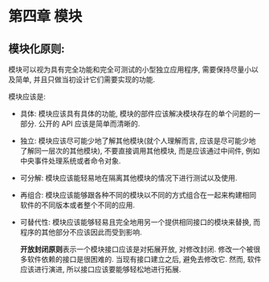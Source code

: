 # 第四章 模块

## 模块化原则:

模块可以视为具有完全功能和完全可测试的小型独立应用程序, 需要保持尽量小以及简单, 并且只做当初设计它们需要实现的功能.

模块应该是:

- 具体: 模块应该具有具体的功能, 模块的部件应该解决模块存在的单个问题的一部分. 公开的 API 应该是简单而清晰的.
- 独立: 模块应该尽可能少地了解其他模块(就个人理解而言, 应该是尽可能少地了解同一层次的其他模块), 不要直接调用其他模块, 而是应该通过中间件, 例如中央事件处理系统或者命令对象.
- 可分解: 模块应该能轻易地在隔离其他模块的情况下进行测试以及使用.
- 再组合: 模块应该能够跟各种不同的模块以不同的方式组合在一起来构建相同软件的不同版本或者整个不同的应用.
- 可替代性: 模块应该能够轻易且完全地用另一个提供相同接口的模块来替换, 而程序的其他部分不应该因此而受到影响.

    **开放封闭原则**表示一个模块接口应该是对拓展开放, 对修改封闭. 修改一个被很多软件依赖的接口是很困难的. 当现有接口建立之后, 避免去修改它. 然而, 软件应该进行演进, 所以接口应该要能够轻松地进行拓展.
